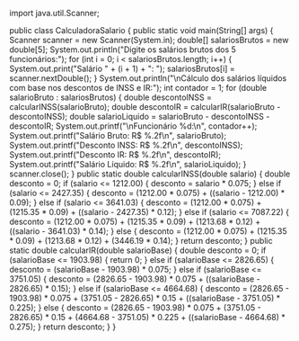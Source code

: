import java.util.Scanner;

public class CalculadoraSalario {
    public static void main(String[] args) {
        Scanner scanner = new Scanner(System.in);
        double[] salariosBrutos = new double[5];
        System.out.println("Digite os salários brutos dos 5 funcionários:");
        for (int i = 0; i < salariosBrutos.length; i++) {
            System.out.print("Salário " + (i + 1) + ": ");
            salariosBrutos[i] = scanner.nextDouble();
        }
        System.out.println("\nCálculo dos salários líquidos com base nos descontos de INSS e IR:");
        int contador = 1;
        for (double salarioBruto : salariosBrutos) {
            double descontoINSS = calcularINSS(salarioBruto);
            double descontoIR = calcularIR(salarioBruto - descontoINSS);
            double salarioLiquido = salarioBruto - descontoINSS - descontoIR;
            System.out.printf("\nFuncionário %d:\n", contador++);
            System.out.printf("Salário Bruto: R$ %.2f\n", salarioBruto);
            System.out.printf("Desconto INSS: R$ %.2f\n", descontoINSS);
            System.out.printf("Desconto IR: R$ %.2f\n", descontoIR);
            System.out.printf("Salário Líquido: R$ %.2f\n", salarioLiquido);
        }
        scanner.close();
    }
    public static double calcularINSS(double salario) {
        double desconto = 0;
        if (salario <= 1212.00) {
            desconto = salario * 0.075;
        } else if (salario <= 2427.35) {
            desconto = (1212.00 * 0.075) + ((salario - 1212.00) * 0.09);
        } else if (salario <= 3641.03) {
            desconto = (1212.00 * 0.075) + (1215.35 * 0.09) + ((salario - 2427.35) * 0.12);
        } else if (salario <= 7087.22) {
            desconto = (1212.00 * 0.075) + (1215.35 * 0.09) + (1213.68 * 0.12) + ((salario - 3641.03) * 0.14);
        } else {
            desconto = (1212.00 * 0.075) + (1215.35 * 0.09) + (1213.68 * 0.12) + (3446.19 * 0.14);
        }
        return desconto;
    }
    public static double calcularIR(double salarioBase) {
        double desconto = 0;
        if (salarioBase <= 1903.98) {
            return 0;
        } else if (salarioBase <= 2826.65) {
            desconto = (salarioBase - 1903.98) * 0.075;
        } else if (salarioBase <= 3751.05) {
            desconto = (2826.65 - 1903.98) * 0.075 + ((salarioBase - 2826.65) * 0.15);
        } else if (salarioBase <= 4664.68) {
            desconto = (2826.65 - 1903.98) * 0.075 + (3751.05 - 2826.65) * 0.15 + ((salarioBase - 3751.05) * 0.225);
        } else {
            desconto = (2826.65 - 1903.98) * 0.075 + (3751.05 - 2826.65) * 0.15 + (4664.68 - 3751.05) * 0.225 + ((salarioBase - 4664.68) * 0.275);
        }
        return desconto;
    }
}
